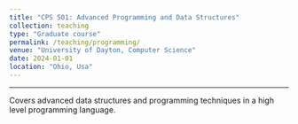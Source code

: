 ```yaml
---
title: "CPS 501: Advanced Programming and Data Structures"
collection: teaching
type: "Graduate course"
permalink: /teaching/programming/
venue: "University of Dayton, Computer Science"
date: 2024-01-01
location: "Ohio, Usa"
---
```

---

Covers advanced data structures and programming techniques in a high level programming language.